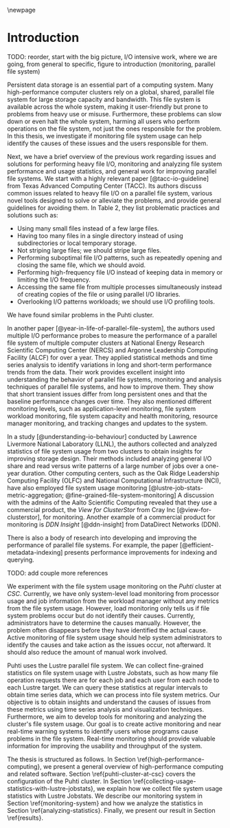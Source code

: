 \newpage

# Introduction
TODO: reorder, start with the big picture, I/O intensive work, where we are going, from general to specific, figure to introduction (monitoring, parallel file system)

Persistent data storage is an essential part of a computing system.
Many high-performance computer clusters rely on a global, shared, parallel file system for large storage capacity and bandwidth.
This file system is available across the whole system, making it user-friendly but prone to problems from heavy use or misuse.
Furthermore, these problems can slow down or even halt the whole system, harming all users who perform operations on the file system, not just the ones responsible for the problem.
In this thesis, we investigate if monitoring file system usage can help identify the causes of these issues and the users responsible for them.

<!-- related work -->
Next, we have a brief overview of the previous work regarding issues and solutions for performing heavy file I/O, monitoring and analyzing file system performance and usage statistics, and general work for improving parallel file systems.
We start with a highly relevant paper [@tacc-io-guideline] from Texas Advanced Computing Center (TACC).
Its authors discuss common issues related to heavy file I/O on a parallel file system, various novel tools designed to solve or alleviate the problems, and provide general guidelines for avoiding them.
In Table 2, they list problematic practices and solutions such as:

* Using many small files instead of a few large files.
* Having too many files in a single directory instead of using subdirectories or local temporary storage.
* Not striping large files; we should stripe large files.
* Performing suboptimal file I/O patterns, such as repeatedly opening and closing the same file, which we should avoid.
* Performing high-frequency file I/O instead of keeping data in memory or limiting the I/O frequency.
* Accessing the same file from multiple processes simultaneously instead of creating copies of the file or using parallel I/O libraries.
* Overlooking I/O patterns workloads; we should use I/O profiling tools.

We have found similar problems in the Puhti cluster.

In another paper [@year-in-life-of-parallel-file-system], the authors used multiple I/O performance probes to measure the performance of a parallel file system of multiple computer clusters at National Energy Research Scientific Computing Center (NERCS) and Argonne Leadership Computing Facility (ALCF)  for over a year.
They applied statistical methods and time series analysis to identify variations in long and short-term performance trends from the data.
Their work provides excellent insight into understanding the behavior of parallel file systems, monitoring and analysis techniques of parallel file systems, and how to improve them.
They show that short transient issues differ from long persistent ones and that the baseline performance changes over time.
They also mentioned different monitoring levels, such as application-level monitoring, file system workload monitoring, file system capacity and health monitoring, resource manager monitoring, and tracking changes and updates to the system.

In a study [@understanding-io-behaviour] conducted by Lawrence Livermore National Laboratory (LLNL),  the authors collected and analyzed statistics of file system usage from two clusters to obtain insights for improving storage design.
Their methods included analyzing general I/O share and read versus write patterns of a large number of jobs over a one-year duration.
Other computing centers, such as the Oak Ridge Leadership Computing Facility (OLFC)  and National Computational Infrastructure (NCI),
have also employed file system usage monitoring [@lustre-job-stats-metric-aggregation; @fine-grained-file-system-monitoring]
A discussion with the admins of the Aalto Scientific Computing revealed that they use a commercial product, the *View for ClusterStor* from Cray Inc [@view-for-clusterstor], for monitoring.
Another example of a commercial product for monitoring is *DDN Insight* [@ddn-insight] from DataDirect Networks (DDN).

There is also a body of research into developing and improving the performance of parallel file systems.
For example, the paper [@efficient-metadata-indexing] presents performance improvements for indexing and querying.

TODO: add couple more references

We experiment with the file system usage monitoring on the *Puhti* cluster at *CSC*.
Currently, we have only system-level load monitoring from processor usage and job information from the workload manager without any metrics from the file system usage.
However, load monitoring only tells us if file system problems occur but do not identify their causes.
Currently, administrators have to determine the causes manually.
However, the problem often disappears before they have identified the actual cause.
Active monitoring of file system usage should help system administrators to identify the causes and take action as the issues occur, not afterward.
It should also reduce the amount of manual work involved.

Puhti uses the Lustre parallel file system.
We can collect fine-grained statistics on file system usage with Lustre Jobstats, such as how many file operation requests there are for each job and each user from each node to each Lustre target.
We can query these statistics at regular intervals to obtain time series data, which we can process into file system metrics.
Our objective is to obtain insights and understand the causes of issues from these metrics using time series analysis and visualization techniques.
Furthermore, we aim to develop tools for monitoring and analyzing the cluster's file system usage.
Our goal is to create active monitoring and near real-time warning systems to identify users whose programs cause problems in the file system.
Real-time monitoring should provide valuable information for improving the usability and throughput of the system.

<!--
Additionally, we aim to provide information that can guide future procurements and configuration changes such that the investments and modifications improve the critical parts of the storage system.
-->

<!-- outline -->
The thesis is structured as follows.
In Section \ref{high-performance-computing}, we present a general overview of high-performance computing and related software.
Section \ref{puhti-cluster-at-csc} covers the configuration of the Puhti cluster.
In Section \ref{collecting-usage-statistics-with-lustre-jobstats}, we explain how we collect file system usage statistics with Lustre Jobstats.
We describe our monitoring system in Section \ref{monitoring-system} and how we analyze the statistics in Section \ref{analyzing-statistics}.
Finally, we present our result in Section \ref{results}.

